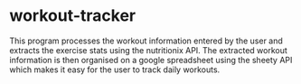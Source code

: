 # workout-tracker
This program processes the workout information entered by the user and extracts the exercise stats using the nutritionix API.
The extracted workout information is then organised on a google spreadsheet using the sheety API which makes it easy for the user to track daily workouts.
